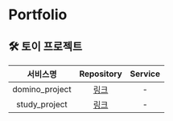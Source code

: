 # Portfolio
<!--
## 👨‍🔧 About Me
| Blog | Java-Algorithm | JavaScript-Algorithm
:---: | :---: | :---:
[Link](https://rutgo-letsgo.tistory.com/) | [Repository](https://github.com/ksy90101/java-algorithm) | [Repository](https://github.com/ksy90101/javascript-algorithm)
-->

## 🛠 토이 프로젝트
서비스명 | Repository | Service |
:---: | :---: | :---: | 
domino_project | [링크](https://github.com/MYCHCH515/Study_project) | - |
study_project  | [링크](https://github.com/MYCHCH515/domino_project) | - |
